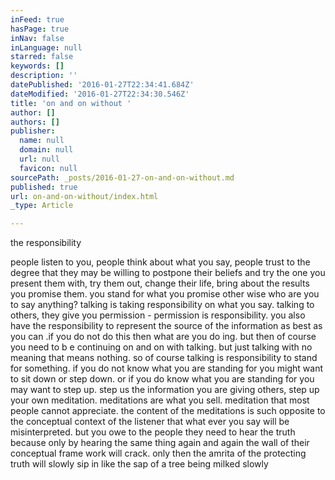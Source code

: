```yaml
---
inFeed: true
hasPage: true
inNav: false
inLanguage: null
starred: false
keywords: []
description: ''
datePublished: '2016-01-27T22:34:41.684Z'
dateModified: '2016-01-27T22:34:30.546Z'
title: 'on and on without '
author: []
authors: []
publisher:
  name: null
  domain: null
  url: null
  favicon: null
sourcePath: _posts/2016-01-27-on-and-on-without.md
published: true
url: on-and-on-without/index.html
_type: Article

---
```

the responsibility

people listen to you, people think about what you say, people trust to the degree that they may be willing to postpone their beliefs and try the one you present them with, try them out, change their life, bring about the results you promise them. you stand for what you promise other wise who are you to say anything? talking is taking responsibility on what you say. talking to others, they give you permission - permission is responsibility. you also have the responsibility to represent the source of the information as best as you can .if you do not do this then what are you do ing. but then of course you need to b e continuing on and on with talking. but just talking with no meaning that means nothing. so of course talking is responsibility to stand for something. if you do not know what you are standing for you might want to sit down or step down. or if you do know what you are standing for you may want to step up. step us the information you are giving others, step up your own meditation. meditations are what you sell. meditation that most people cannot appreciate. the content of the meditations is such opposite to the conceptual context of the listener that what ever you say will be misinterpreted.  but you owe to the people they need to hear the truth because only by hearing the same thing again and again the wall of their conceptual frame work will crack. only then the amrita of the protecting truth will slowly sip in like the sap of a tree being milked slowly
